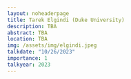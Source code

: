 ```yaml
---
layout: noheaderpage
title: Tarek Elgindi (Duke University)
description: TBA
abstract: TBA
location: TBA
img: /assets/img/elgindi.jpeg
talkdate: "10/26/2023"
importance: 1
talkyear: 2023
---
```


